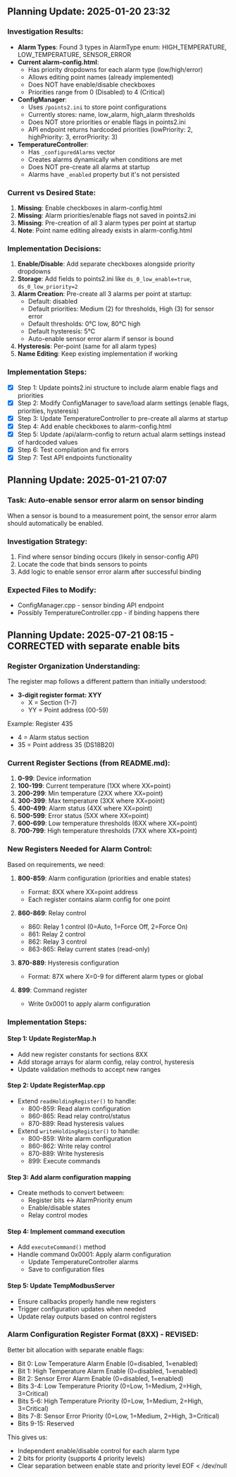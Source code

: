 ## Planning Update: 2025-01-20 23:32

### Investigation Results:
- **Alarm Types**: Found 3 types in AlarmType enum: HIGH_TEMPERATURE, LOW_TEMPERATURE, SENSOR_ERROR
- **Current alarm-config.html**:
  - Has priority dropdowns for each alarm type (low/high/error)
  - Allows editing point names (already implemented)
  - Does NOT have enable/disable checkboxes
  - Priorities range from 0 (Disabled) to 4 (Critical)
- **ConfigManager**:
  - Uses `/points2.ini` to store point configurations
  - Currently stores: name, low_alarm, high_alarm thresholds
  - Does NOT store priorities or enable flags in points2.ini
  - API endpoint returns hardcoded priorities (lowPriority: 2, highPriority: 3, errorPriority: 3)
- **TemperatureController**:
  - Has `_configuredAlarms` vector
  - Creates alarms dynamically when conditions are met
  - Does NOT pre-create all alarms at startup
  - Alarms have `_enabled` property but it's not persisted

### Current vs Desired State:
1. **Missing**: Enable checkboxes in alarm-config.html
2. **Missing**: Alarm priorities/enable flags not saved in points2.ini
3. **Missing**: Pre-creation of all 3 alarm types per point at startup
4. **Note**: Point name editing already exists in alarm-config.html

### Implementation Decisions:
1. **Enable/Disable**: Add separate checkboxes alongside priority dropdowns
2. **Storage**: Add fields to points2.ini like `ds_0_low_enable=true`, `ds_0_low_priority=2`
3. **Alarm Creation**: Pre-create all 3 alarms per point at startup:
   - Default: disabled
   - Default priorities: Medium (2) for thresholds, High (3) for sensor error
   - Default thresholds: 0°C low, 80°C high
   - Default hysteresis: 5°C
   - Auto-enable sensor error alarm if sensor is bound
4. **Hysteresis**: Per-point (same for all alarm types)
5. **Name Editing**: Keep existing implementation if working

### Implementation Steps:
- [x] Step 1: Update points2.ini structure to include alarm enable flags and priorities
- [x] Step 2: Modify ConfigManager to save/load alarm settings (enable flags, priorities, hysteresis)
- [x] Step 3: Update TemperatureController to pre-create all alarms at startup
- [x] Step 4: Add enable checkboxes to alarm-config.html
- [x] Step 5: Update /api/alarm-config to return actual alarm settings instead of hardcoded values
- [x] Step 6: Test compilation and fix errors
- [x] Step 7: Test API endpoints functionality

## Planning Update: 2025-01-21 07:07

### Task: Auto-enable sensor error alarm on sensor binding
When a sensor is bound to a measurement point, the sensor error alarm should automatically be enabled.

### Investigation Strategy:
1. Find where sensor binding occurs (likely in sensor-config API)
2. Locate the code that binds sensors to points
3. Add logic to enable sensor error alarm after successful binding

### Expected Files to Modify:
- ConfigManager.cpp - sensor binding API endpoint
- Possibly TemperatureController.cpp - if binding happens there
## Planning Update: 2025-07-21 08:15 - CORRECTED with separate enable bits

### Register Organization Understanding:
The register map follows a different pattern than initially understood:
- **3-digit register format: XYY**
  - X = Section (1-7)
  - YY = Point address (00-59)
  
Example: Register 435
- 4 = Alarm status section
- 35 = Point address 35 (DS18B20)

### Current Register Sections (from README.md):
1. **0-99**: Device information
2. **100-199**: Current temperature (1XX where XX=point)
3. **200-299**: Min temperature (2XX where XX=point)
4. **300-399**: Max temperature (3XX where XX=point)
5. **400-499**: Alarm status (4XX where XX=point)
6. **500-599**: Error status (5XX where XX=point)
7. **600-699**: Low temperature thresholds (6XX where XX=point)
8. **700-799**: High temperature thresholds (7XX where XX=point)

### New Registers Needed for Alarm Control:
Based on requirements, we need:
1. **800-859**: Alarm configuration (priorities and enable states)
   - Format: 8XX where XX=point address
   - Each register contains alarm config for one point
   
2. **860-869**: Relay control
   - 860: Relay 1 control (0=Auto, 1=Force Off, 2=Force On)
   - 861: Relay 2 control
   - 862: Relay 3 control
   - 863-865: Relay current states (read-only)
   
3. **870-889**: Hysteresis configuration
   - Format: 87X where X=0-9 for different alarm types or global
   
4. **899**: Command register
   - Write 0x0001 to apply alarm configuration

### Implementation Steps:

#### Step 1: Update RegisterMap.h
- Add new register constants for sections 8XX
- Add storage arrays for alarm config, relay control, hysteresis
- Update validation methods to accept new ranges

#### Step 2: Update RegisterMap.cpp
- Extend `readHoldingRegister()` to handle:
  - 800-859: Read alarm configuration
  - 860-865: Read relay control/status
  - 870-889: Read hysteresis values
- Extend `writeHoldingRegister()` to handle:
  - 800-859: Write alarm configuration
  - 860-862: Write relay control
  - 870-889: Write hysteresis
  - 899: Execute commands

#### Step 3: Add alarm configuration mapping
- Create methods to convert between:
  - Register bits ↔ AlarmPriority enum
  - Enable/disable states
  - Relay control modes

#### Step 4: Implement command execution
- Add `executeCommand()` method
- Handle command 0x0001: Apply alarm configuration
  - Update TemperatureController alarms
  - Save to configuration files

#### Step 5: Update TempModbusServer
- Ensure callbacks properly handle new registers
- Trigger configuration updates when needed
- Update relay outputs based on control registers

### Alarm Configuration Register Format (8XX) - REVISED:
Better bit allocation with separate enable flags:
- Bit 0: Low Temperature Alarm Enable (0=disabled, 1=enabled)
- Bit 1: High Temperature Alarm Enable (0=disabled, 1=enabled)  
- Bit 2: Sensor Error Alarm Enable (0=disabled, 1=enabled)
- Bits 3-4: Low Temperature Priority (0=Low, 1=Medium, 2=High, 3=Critical)
- Bits 5-6: High Temperature Priority (0=Low, 1=Medium, 2=High, 3=Critical)
- Bits 7-8: Sensor Error Priority (0=Low, 1=Medium, 2=High, 3=Critical)
- Bits 9-15: Reserved

This gives us:
- Independent enable/disable control for each alarm type
- 2 bits for priority (supports 4 priority levels)
- Clear separation between enable state and priority level
EOF < /dev/null